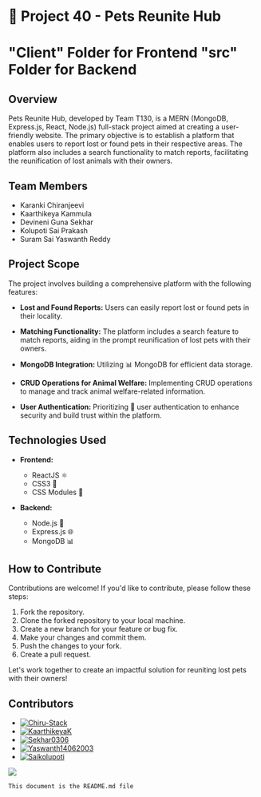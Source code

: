 # 🐾 Project 40 - Pets Reunite Hub
# "Client" Folder for Frontend "src" Folder for Backend
## Overview

Pets Reunite Hub, developed by Team T130, is a MERN (MongoDB, Express.js, React, Node.js) full-stack project aimed at creating a user-friendly website. The primary objective is to establish a platform that enables users to report lost or found pets in their respective areas. The platform also includes a search functionality to match reports, facilitating the reunification of lost animals with their owners.

## Team Members

- Karanki Chiranjeevi
- Kaarthikeya Kammula
- Devineni Guna Sekhar
- Kolupoti Sai Prakash
- Suram Sai Yaswanth Reddy

## Project Scope

The project involves building a comprehensive platform with the following features:

- **Lost and Found Reports:** Users can easily report lost or found pets in their locality.

- **Matching Functionality:** The platform includes a search feature to match reports, aiding in the prompt reunification of lost pets with their owners.

- **MongoDB Integration:** Utilizing 📊 MongoDB for efficient data storage.

- **CRUD Operations for Animal Welfare:** Implementing CRUD operations to manage and track animal welfare-related information.

- **User Authentication:** Prioritizing 🔐 user authentication to enhance security and build trust within the platform.

## Technologies Used

- **Frontend:**
  - ReactJS ⚛️
  - CSS3 🎨
  - CSS Modules 📁

- **Backend:**
  - Node.js 🚀
  - Express.js 🌐
  - MongoDB 📊

## How to Contribute

Contributions are welcome! If you'd like to contribute, please follow these steps:

1. Fork the repository.
2. Clone the forked repository to your local machine.
3. Create a new branch for your feature or bug fix.
4. Make your changes and commit them.
5. Push the changes to your fork.
6. Create a pull request.

Let's work together to create an impactful solution for reuniting lost pets with their owners!
## Contributors

- [![Chiru-Stack](https://avatars.githubusercontent.com/u/your_user_id?v=4)](https://github.com/Chiru-Stack)
- [![KaarthikeyaK](https://avatars.githubusercontent.com/u/kaarthikeyak_user_id?v=4)](https://github.com/KaarthikeyaK)
- [![Sekhar0306](https://avatars.githubusercontent.com/u/sekhar0306_user_id?v=4)](https://github.com/Sekhar0306)
- [![Yaswanth14062003](https://avatars.githubusercontent.com/u/yaswanth14062003_user_id?v=4)](https://github.com/yaswanth14062003)
- [![Saikolupoti](https://avatars.githubusercontent.com/u/saikolupoti_user_id?v=4)](https://github.com/saikolupoti)

<a href="https://github.com/Chiru-Stack/PawsDiscovery/graphs/contributors">
  <img src="https://contrib.rocks/image?repo=Chiru-Stack/PawsDiscovery" />
</a>

`This document is the README.md file`
